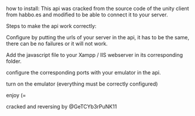 how to install:
This api was cracked from the source code of the unity client from habbo.es and modified to be able to connect it to your server.

Steps to make the api work correctly:

Configure by putting the urls of your server in the api, it has to be the same, there can be no failures or it will not work.

Add the javascript file to your Xampp / IIS webserver in its corresponding folder.

configure the corresponding ports with your emulator in the api.

turn on the emulator (everything must be correctly configured)

enjoy (=

cracked and reversing by @GeTCYb3rPuNK11

